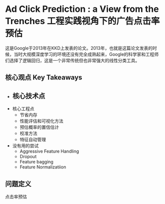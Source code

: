 # Ad Click Prediction : a View from the Trenches 工程实践视角下的广告点击率预估

这是Google于2013年在KKD上发表的论文。2013年，也就是这篇论文发表的时候，当时大规模深度学习的环境还没有完全成熟起来，Google的科学家和工程师们选择了逻辑回归，这是一个非常传统但也非常强大的线性分类工具。

## 核心观点 Key Takeaways

- 核心技术点
    - 
- 核心工程点
    - 节省内存
    - 性能评估和可视化方法
    - 预估概率的置信估计
    - 校准方法
    - 特征自动管理
- 没有用的尝试
    - Aggressive Feature Handling
    - Dropout
    - Feature bagging
    - Feature Normalizatiion

## 问题定义

点击率预估